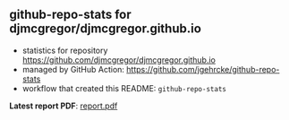## github-repo-stats for djmcgregor/djmcgregor.github.io

- statistics for repository https://github.com/djmcgregor/djmcgregor.github.io
- managed by GitHub Action: https://github.com/jgehrcke/github-repo-stats
- workflow that created this README: `github-repo-stats`

**Latest report PDF**: [report.pdf](https://github.com/djmcgregor/GHRS_data/raw/main/djmcgregor/djmcgregor.github.io/latest-report/report.pdf)

